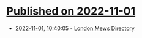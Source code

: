# [Published on 2022-11-01](index.md)

* [2022-11-01, 10:40:05](https://news.ycombinator.com/item?id=33419320) - [London Mews Directory](https://www.lurotbrand.co.uk/london-mews-directory)
